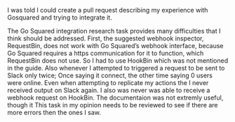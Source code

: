I was told I could create a pull request describing my experience with Gosquared and trying to integrate it.

The Go Squared integration research task provides many difficulties that I think should be addressed. 
First, the suggested webhook inspector,  RequestBin, does not work with Go Squared’s webhook interface, 
because Go Squared requires a https communication for it to function, which RequestBin does not use. 
So I had to use HookBin which was not mentioned in the guide. 
Also whenever I attempted to triggered a request to be sent to Slack only twice; Once saying it connect, 
the other time saying 0 users were online. 
Even when attempting to replicate my actions the I never received output on Slack again.
I also was never was able to receive a webhook request on HookBin. 
The documentaion was not extremly useful, though it 
This task in my opinion needs to be reviewed to see if there are more errors then the ones I saw.
